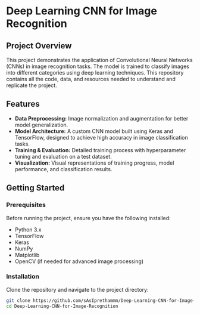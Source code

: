 # Deep Learning CNN for Image Recognition

## Project Overview

This project demonstrates the application of Convolutional Neural Networks (CNNs) in image recognition tasks. The model is trained to classify images into different categories using deep learning techniques. This repository contains all the code, data, and resources needed to understand and replicate the project.

## Features

- **Data Preprocessing:** Image normalization and augmentation for better model generalization.
- **Model Architecture:** A custom CNN model built using Keras and TensorFlow, designed to achieve high accuracy in image classification tasks.
- **Training & Evaluation:** Detailed training process with hyperparameter tuning and evaluation on a test dataset.
- **Visualization:** Visual representations of training progress, model performance, and classification results.

## Getting Started

### Prerequisites

Before running the project, ensure you have the following installed:

- Python 3.x
- TensorFlow
- Keras
- NumPy
- Matplotlib
- OpenCV (if needed for advanced image processing)

### Installation

Clone the repository and navigate to the project directory:

```bash
git clone https://github.com/sAsIprethammm/Deep-Learning-CNN-for-Image-Recognition.git
cd Deep-Learning-CNN-for-Image-Recognition
